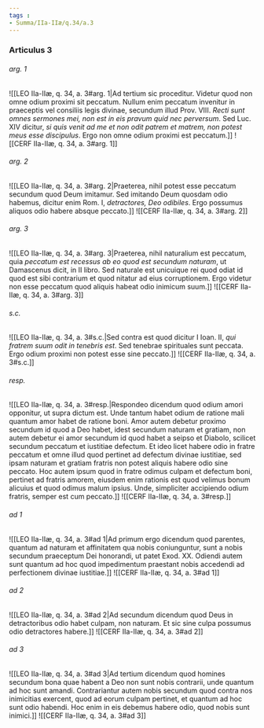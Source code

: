 ```yaml
---
tags : 
- Summa/IIa-IIæ/q.34/a.3
---
```


### Articulus 3

###### arg. 1
![[LEO IIa-IIæ, q. 34, a. 3#arg. 1|Ad tertium sic proceditur. Videtur quod non omne odium proximi sit peccatum. Nullum enim peccatum invenitur in praeceptis vel consiliis legis divinae, secundum illud Prov. VIII. *Recti sunt omnes sermones mei, non est in eis pravum quid nec perversum*. Sed Luc. XIV dicitur, *si quis venit ad me et non odit patrem et matrem, non potest meus esse discipulus*. Ergo non omne odium proximi est peccatum.]]
![[CERF IIa-IIæ, q. 34, a. 3#arg. 1]]

###### arg. 2
![[LEO IIa-IIæ, q. 34, a. 3#arg. 2|Praeterea, nihil potest esse peccatum secundum quod Deum imitamur. Sed imitando Deum quosdam odio habemus, dicitur enim Rom. I, *detractores, Deo odibiles*. Ergo possumus aliquos odio habere absque peccato.]]
![[CERF IIa-IIæ, q. 34, a. 3#arg. 2]]

###### arg. 3
![[LEO IIa-IIæ, q. 34, a. 3#arg. 3|Praeterea, nihil naturalium est peccatum, quia *peccatum est recessus ab eo quod est secundum naturam*, ut Damascenus dicit, in II libro. Sed naturale est unicuique rei quod odiat id quod est sibi contrarium et quod nitatur ad eius corruptionem. Ergo videtur non esse peccatum quod aliquis habeat odio inimicum suum.]]
![[CERF IIa-IIæ, q. 34, a. 3#arg. 3]]

###### s.c.
![[LEO IIa-IIæ, q. 34, a. 3#s.c.|Sed contra est quod dicitur I Ioan. II, *qui fratrem suum odit in tenebris est*. Sed tenebrae spirituales sunt peccata. Ergo odium proximi non potest esse sine peccato.]]
![[CERF IIa-IIæ, q. 34, a. 3#s.c.]]

###### resp.
![[LEO IIa-IIæ, q. 34, a. 3#resp.|Respondeo dicendum quod odium amori opponitur, ut supra dictum est. Unde tantum habet odium de ratione mali quantum amor habet de ratione boni. Amor autem debetur proximo secundum id quod a Deo habet, idest secundum naturam et gratiam, non autem debetur ei amor secundum id quod habet a seipso et Diabolo, scilicet secundum peccatum et iustitiae defectum. Et ideo licet habere odio in fratre peccatum et omne illud quod pertinet ad defectum divinae iustitiae, sed ipsam naturam et gratiam fratris non potest aliquis habere odio sine peccato. Hoc autem ipsum quod in fratre odimus culpam et defectum boni, pertinet ad fratris amorem, eiusdem enim rationis est quod velimus bonum alicuius et quod odimus malum ipsius. Unde, simpliciter accipiendo odium fratris, semper est cum peccato.]]
![[CERF IIa-IIæ, q. 34, a. 3#resp.]]

###### ad 1
![[LEO IIa-IIæ, q. 34, a. 3#ad 1|Ad primum ergo dicendum quod parentes, quantum ad naturam et affinitatem qua nobis coniunguntur, sunt a nobis secundum praeceptum Dei honorandi, ut patet Exod. XX. Odiendi autem sunt quantum ad hoc quod impedimentum praestant nobis accedendi ad perfectionem divinae iustitiae.]]
![[CERF IIa-IIæ, q. 34, a. 3#ad 1]]

###### ad 2
![[LEO IIa-IIæ, q. 34, a. 3#ad 2|Ad secundum dicendum quod Deus in detractoribus odio habet culpam, non naturam. Et sic sine culpa possumus odio detractores habere.]]
![[CERF IIa-IIæ, q. 34, a. 3#ad 2]]

###### ad 3
![[LEO IIa-IIæ, q. 34, a. 3#ad 3|Ad tertium dicendum quod homines secundum bona quae habent a Deo non sunt nobis contrarii, unde quantum ad hoc sunt amandi. Contrariantur autem nobis secundum quod contra nos inimicitias exercent, quod ad eorum culpam pertinet, et quantum ad hoc sunt odio habendi. Hoc enim in eis debemus habere odio, quod nobis sunt inimici.]]
![[CERF IIa-IIæ, q. 34, a. 3#ad 3]]

